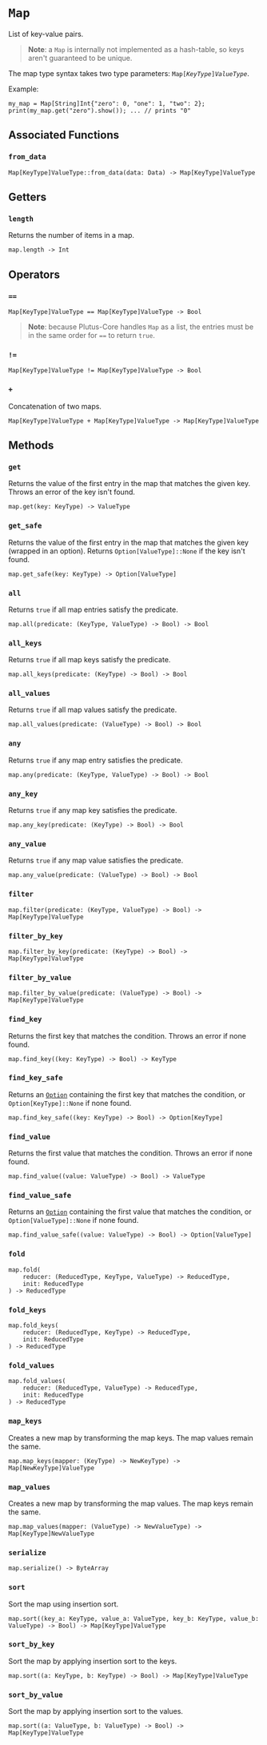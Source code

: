 # `Map`

List of key-value pairs.

> **Note**: a `Map` is internally not implemented as a hash-table, so keys aren't guaranteed to be unique.

The map type syntax takes two type parameters: `Map[`*`KeyType`*`]`*`ValueType`*.

Example:

```helios
my_map = Map[String]Int{"zero": 0, "one": 1, "two": 2};
print(my_map.get("zero").show()); ... // prints "0"
```

## Associated Functions

### `from_data`
```helios
Map[KeyType]ValueType::from_data(data: Data) -> Map[KeyType]ValueType
```

## Getters

### `length`

Returns the number of items in a map.

```helios
map.length -> Int
```

## Operators

### `==`

```helios
Map[KeyType]ValueType == Map[KeyType]ValueType -> Bool
```

> **Note**: because Plutus-Core handles `Map` as a list, the entries must be in the same order for `==` to return `true`.

### `!=`

```helios
Map[KeyType]ValueType != Map[KeyType]ValueType -> Bool
```

### `+`

Concatenation of two maps.

```helios
Map[KeyType]ValueType + Map[KeyType]ValueType -> Map[KeyType]ValueType
```

## Methods

### `get`

Returns the value of the first entry in the map that matches the given key. Throws an error of the key isn't found.

```helios
map.get(key: KeyType) -> ValueType
```

### `get_safe`

Returns the value of the first entry in the map that matches the given key (wrapped in an option). Returns `Option[ValueType]::None` if the key isn't found.

```helios
map.get_safe(key: KeyType) -> Option[ValueType]
```

### `all`

Returns `true` if all map entries satisfy the predicate.

```helios
map.all(predicate: (KeyType, ValueType) -> Bool) -> Bool
```

### `all_keys`

Returns `true` if all map keys satisfy the predicate.

```helios
map.all_keys(predicate: (KeyType) -> Bool) -> Bool
```

### `all_values`

Returns `true` if all map values satisfy the predicate.

```helios
map.all_values(predicate: (ValueType) -> Bool) -> Bool
```

### `any`

Returns `true` if any map entry satisfies the predicate.

```helios
map.any(predicate: (KeyType, ValueType) -> Bool) -> Bool
```

### `any_key`

Returns `true` if any map key satisfies the predicate.

```helios
map.any_key(predicate: (KeyType) -> Bool) -> Bool
```

### `any_value`

Returns `true` if any map value satisfies the predicate.

```helios
map.any_value(predicate: (ValueType) -> Bool) -> Bool
```

### `filter`

```helios
map.filter(predicate: (KeyType, ValueType) -> Bool) -> Map[KeyType]ValueType
```

### `filter_by_key`

```helios
map.filter_by_key(predicate: (KeyType) -> Bool) -> Map[KeyType]ValueType
```

### `filter_by_value`

```helios
map.filter_by_value(predicate: (ValueType) -> Bool) -> Map[KeyType]ValueType
```

### `find_key`

Returns the first key that matches the condition. Throws an error if none found.

```helios
map.find_key((key: KeyType) -> Bool) -> KeyType
```

### `find_key_safe`

Returns an [`Option`](./option.md) containing the first key that matches the condition, or `Option[KeyType]::None` if none found.

```helios
map.find_key_safe((key: KeyType) -> Bool) -> Option[KeyType]
```

### `find_value`

Returns the first value that matches the condition. Throws an error if none found.

```helios
map.find_value((value: ValueType) -> Bool) -> ValueType
```

### `find_value_safe`

Returns an [`Option`](./option.md) containing the first value that matches the condition, or `Option[ValueType]::None` if none found.

```helios
map.find_value_safe((value: ValueType) -> Bool) -> Option[ValueType]
```

### `fold`

```helios
map.fold(
    reducer: (ReducedType, KeyType, ValueType) -> ReducedType, 
    init: ReducedType
) -> ReducedType
```

### `fold_keys`

```helios
map.fold_keys(
    reducer: (ReducedType, KeyType) -> ReducedType, 
    init: ReducedType
) -> ReducedType
```

### `fold_values`

```helios
map.fold_values(
    reducer: (ReducedType, ValueType) -> ReducedType, 
    init: ReducedType
) -> ReducedType
```

### `map_keys`

Creates a new map by transforming the map keys. The map values remain the same.

```helios
map.map_keys(mapper: (KeyType) -> NewKeyType) -> Map[NewKeyType]ValueType
```

### `map_values`

Creates a new map by transforming the map values. The map keys remain the same.

```helios
map.map_values(mapper: (ValueType) -> NewValueType) -> Map[KeyType]NewValueType
```

### `serialize`

```helios
map.serialize() -> ByteArray
```

### `sort`

Sort the map using insertion sort.

```helios
map.sort((key_a: KeyType, value_a: ValueType, key_b: KeyType, value_b: ValueType) -> Bool) -> Map[KeyType]ValueType
```

### `sort_by_key`

Sort the map by applying insertion sort to the keys.

```helios
map.sort((a: KeyType, b: KeyType) -> Bool) -> Map[KeyType]ValueType
```

### `sort_by_value`

Sort the map by applying insertion sort to the values.

```helios
map.sort((a: ValueType, b: ValueType) -> Bool) -> Map[KeyType]ValueType
```